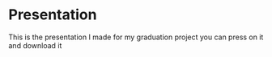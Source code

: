 # Presentation
This is the presentation I made for my graduation project
you can press on it and download it

